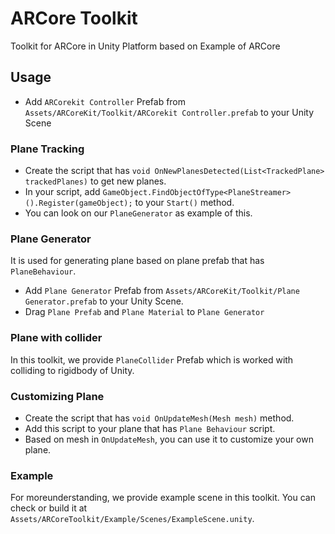 # ARCore Toolkit

Toolkit for ARCore in Unity Platform based on Example of ARCore

## Usage

* Add `ARCorekit Controller` Prefab from `Assets/ARCoreKit/Toolkit/ARCorekit Controller.prefab` to your Unity Scene

### Plane Tracking

* Create the script that has `void OnNewPlanesDetected(List<TrackedPlane> trackedPlanes)` to get new planes.
* In your script, add `GameObject.FindObjectOfType<PlaneStreamer>().Register(gameObject);` to your `Start()` method.
* You can look on our `PlaneGenerator` as example of this.

### Plane Generator

It is used for generating plane based on plane prefab that has `PlaneBehaviour`.

* Add `Plane Generator` Prefab from `Assets/ARCoreKit/Toolkit/Plane Generator.prefab` to your Unity Scene.
* Drag `Plane Prefab` and `Plane Material` to `Plane Generator`

### Plane with collider

In this toolkit, we provide `PlaneCollider` Prefab which is worked with colliding to rigidbody of Unity.

### Customizing Plane

* Create the script that has `void OnUpdateMesh(Mesh mesh)` method.
* Add this script to your plane that has `Plane Behaviour` script.
* Based on mesh in `OnUpdateMesh`, you can use it to customize your own plane.

### Example
For moreunderstanding, we provide example scene in this toolkit. You can check or build it at `Assets/ARCoreToolkit/Example/Scenes/ExampleScene.unity`.
